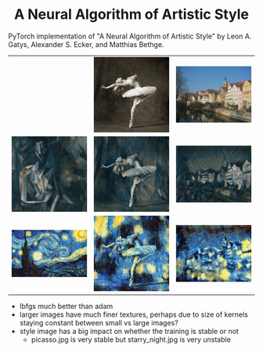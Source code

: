 <h1 align="center">A Neural Algorithm of Artistic Style</h1>
PyTorch implementation of "A Neural Algorithm of Artistic Style" by Leon A. Gatys, Alexander S. Ecker, and Matthias Bethge.



<table>
  <tr>
    <td></td>
    <td><img src="input/content/ballerina.jpg" width="300px"></td>
    <td><img src="input/content/tubingen.jpg" width="300px"></td>
  </tr>
  <tr>
    <td><img src="input/style/picasso.jpg" width="300px"></td>
    <td><img src="output/05_10_2023/13_48_08_lbfgs/ballerina-picasso.png" width="300px"></td>
    <td><img src="output/05_10_2023/14_49_57/tubingen-picasso.png" width="300px"></td>
  </tr>
  <tr>
    <td><img src="input/style/starry_night.jpg" width="300px"></td>
    <td><img src="output/05_10_2023/15_46_12/ballerina-starry_night.png" width="300px"></td>
    <td><img src="output/05_10_2023/14_12_06/tubingen-starry_night.png" width="300px"></td>
  </tr>
</table>

- lbfgs much better than adam
- larger images have much finer textures, perhaps due to size of kernels staying constant between small vs large images?
- style image has a big impact on whether the training is stable or not
  - picasso.jpg is very stable but starry_night.jpg is very unstable
